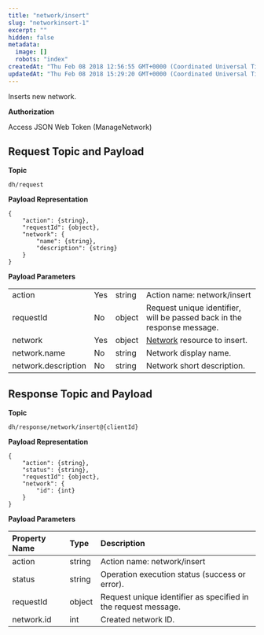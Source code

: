 ```yaml
---
title: "network/insert"
slug: "networkinsert-1"
excerpt: ""
hidden: false
metadata: 
  image: []
  robots: "index"
createdAt: "Thu Feb 08 2018 12:56:55 GMT+0000 (Coordinated Universal Time)"
updatedAt: "Thu Feb 08 2018 15:29:20 GMT+0000 (Coordinated Universal Time)"
---
```

Inserts new network.

**Authorization**

Access JSON Web Token (ManageNetwork)

## Request Topic and Payload

**Topic**

```text
dh/request
```

**Payload Representation**

```text
{
    "action": {string},
    "requestId": {object},
    "network": {
        "name": {string},
        "description": {string}
    }
}
```

**Payload Parameters**

|                     |     |        |                                                                         |
| :------------------ | :-- | :----- | :---------------------------------------------------------------------- |
| action              | Yes | string | Action name: network/insert                                             |
| requestId           | No  | object | Request unique identifier, will be passed back in the response message. |
| network             | Yes | object | [Network](doc:network) resource to insert.                              |
| network.name        | No  | string | Network display name.                                                   |
| network.description | No  | string | Network short description.                                              |

## Response Topic and Payload

**Topic**

```text
dh/response/network/insert@{clientId}
```

**Payload Representation**

```text
{
    "action": {string},
    "status": {string},
    "requestId": {object},
    "network": {
        "id": {int}
    }
}
```

**Payload Parameters**

| Property Name | Type   | Description                                                    |
| :------------ | :----- | :------------------------------------------------------------- |
| action        | string | Action name: network/insert                                    |
| status        | string | Operation execution status (success or error).                 |
| requestId     | object | Request unique identifier as specified in the request message. |
| network.id    | int    | Created network ID.                                            |
